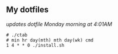 

## My dotfiles



_updates dotfile Monday morning at 4:01AM_

```
# ./ctab
# min hr day(mth) mth day(wk) cmd
1 4 * * 0 ./install.sh
```


